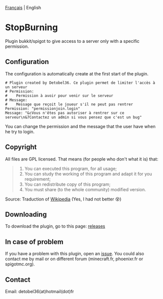 [Français](README.md) | English


# StopBurning
Plugin bukkit/spigot to give access to a server only with a specific permission.

## Configuration
The configuration is automatically create at the first start of the plugin.           
```
# Plugin created by Detobel36. Ce plugin permet de limiter l'accès à un serveur
# Permission:
#    Permission à avoir pour venir sur le serveur
# Message:
#    Message que reçoit le joueur s'il ne peut pas rentrer
Permission: "permissionjoin.login"
Message: "&cVous n'êtes pas autoriser à rentrer sur ce serveur\n&7Contactez un admin si vous pensez que c'est un bug"
```
You can change the permission and the message that the user have when he try to login.


## Copyright
All files are GPL licensed.  That means (for people who don't what it is) that: 

> 1. You can executed this program, for all usage;
> 2. You can study the working of this program and adapt it for you requirement;
> 3. You can redistribute copy of this program;
> 4. You must share (to the whole community) modified version.         

Source: Traduction of [Wikipedia](https://fr.wikipedia.org/wiki/Licence_publique_g%C3%A9n%C3%A9rale_GNU) (Yes, I had not better :dizzy_face:)

## Downloading
To download the plugin, go to this page: [releases](https://github.com/detobel36/PermissionJoin/releases/)

## In case of problem
If you have a problem with this plugin, open an [issue](https://github.com/detobel36/PermissionJoin/issues/new). You could also 
contact me by mail or on different forum (minecraft.fr, phoenixr.fr or spigotmc.org).

## Contact
Email: detobel36(at)hotmail(dot)fr


